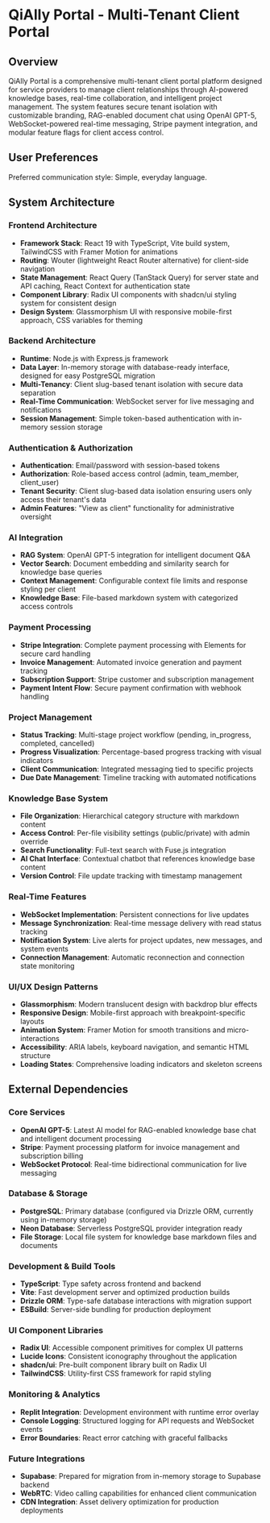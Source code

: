 # QiAlly Portal - Multi-Tenant Client Portal

## Overview

QiAlly Portal is a comprehensive multi-tenant client portal platform designed for service providers to manage client relationships through AI-powered knowledge bases, real-time collaboration, and intelligent project management. The system features secure tenant isolation with customizable branding, RAG-enabled document chat using OpenAI GPT-5, WebSocket-powered real-time messaging, Stripe payment integration, and modular feature flags for client access control.

## User Preferences

Preferred communication style: Simple, everyday language.

## System Architecture

### Frontend Architecture
- **Framework Stack**: React 19 with TypeScript, Vite build system, TailwindCSS with Framer Motion for animations
- **Routing**: Wouter (lightweight React Router alternative) for client-side navigation
- **State Management**: React Query (TanStack Query) for server state and API caching, React Context for authentication state
- **Component Library**: Radix UI components with shadcn/ui styling system for consistent design
- **Design System**: Glassmorphism UI with responsive mobile-first approach, CSS variables for theming

### Backend Architecture
- **Runtime**: Node.js with Express.js framework
- **Data Layer**: In-memory storage with database-ready interface, designed for easy PostgreSQL migration
- **Multi-Tenancy**: Client slug-based tenant isolation with secure data separation
- **Real-Time Communication**: WebSocket server for live messaging and notifications
- **Session Management**: Simple token-based authentication with in-memory session storage

### Authentication & Authorization
- **Authentication**: Email/password with session-based tokens
- **Authorization**: Role-based access control (admin, team_member, client_user)
- **Tenant Security**: Client slug-based data isolation ensuring users only access their tenant's data
- **Admin Features**: "View as client" functionality for administrative oversight

### AI Integration
- **RAG System**: OpenAI GPT-5 integration for intelligent document Q&A
- **Vector Search**: Document embedding and similarity search for knowledge base queries
- **Context Management**: Configurable context file limits and response styling per client
- **Knowledge Base**: File-based markdown system with categorized access controls

### Payment Processing
- **Stripe Integration**: Complete payment processing with Elements for secure card handling
- **Invoice Management**: Automated invoice generation and payment tracking
- **Subscription Support**: Stripe customer and subscription management
- **Payment Intent Flow**: Secure payment confirmation with webhook handling

### Project Management
- **Status Tracking**: Multi-stage project workflow (pending, in_progress, completed, cancelled)
- **Progress Visualization**: Percentage-based progress tracking with visual indicators
- **Client Communication**: Integrated messaging tied to specific projects
- **Due Date Management**: Timeline tracking with automated notifications

### Knowledge Base System
- **File Organization**: Hierarchical category structure with markdown content
- **Access Control**: Per-file visibility settings (public/private) with admin override
- **Search Functionality**: Full-text search with Fuse.js integration
- **AI Chat Interface**: Contextual chatbot that references knowledge base content
- **Version Control**: File update tracking with timestamp management

### Real-Time Features
- **WebSocket Implementation**: Persistent connections for live updates
- **Message Synchronization**: Real-time message delivery with read status tracking
- **Notification System**: Live alerts for project updates, new messages, and system events
- **Connection Management**: Automatic reconnection and connection state monitoring

### UI/UX Design Patterns
- **Glassmorphism**: Modern translucent design with backdrop blur effects
- **Responsive Design**: Mobile-first approach with breakpoint-specific layouts
- **Animation System**: Framer Motion for smooth transitions and micro-interactions
- **Accessibility**: ARIA labels, keyboard navigation, and semantic HTML structure
- **Loading States**: Comprehensive loading indicators and skeleton screens

## External Dependencies

### Core Services
- **OpenAI GPT-5**: Latest AI model for RAG-enabled knowledge base chat and intelligent document processing
- **Stripe**: Payment processing platform for invoice management and subscription billing
- **WebSocket Protocol**: Real-time bidirectional communication for live messaging

### Database & Storage
- **PostgreSQL**: Primary database (configured via Drizzle ORM, currently using in-memory storage)
- **Neon Database**: Serverless PostgreSQL provider integration ready
- **File Storage**: Local file system for knowledge base markdown files and documents

### Development & Build Tools
- **TypeScript**: Type safety across frontend and backend
- **Vite**: Fast development server and optimized production builds
- **Drizzle ORM**: Type-safe database interactions with migration support
- **ESBuild**: Server-side bundling for production deployment

### UI Component Libraries
- **Radix UI**: Accessible component primitives for complex UI patterns
- **Lucide Icons**: Consistent iconography throughout the application
- **shadcn/ui**: Pre-built component library built on Radix UI
- **TailwindCSS**: Utility-first CSS framework for rapid styling

### Monitoring & Analytics
- **Replit Integration**: Development environment with runtime error overlay
- **Console Logging**: Structured logging for API requests and WebSocket events
- **Error Boundaries**: React error catching with graceful fallbacks

### Future Integrations
- **Supabase**: Prepared for migration from in-memory storage to Supabase backend
- **WebRTC**: Video calling capabilities for enhanced client communication
- **CDN Integration**: Asset delivery optimization for production deployments